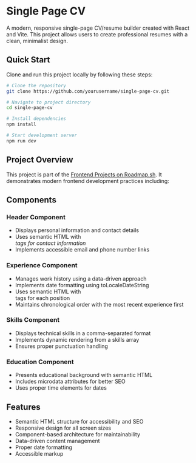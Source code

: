 # Single Page CV

A modern, responsive single-page CV/resume builder created with React and Vite. This project allows users to create professional resumes with a clean, minimalist design.

## Quick Start

Clone and run this project locally by following these steps:

```bash
# Clone the repository
git clone https://github.com/yourusername/single-page-cv.git

# Navigate to project directory
cd single-page-cv

# Install dependencies
npm install

# Start development server
npm run dev
```

## Project Overview

This project is part of the [Frontend Projects on Roadmap.sh](https://roadmap.sh/projects/single-page-cv). It demonstrates modern frontend development practices including:

## Components

### Header Component

- Displays personal information and contact details
- Uses semantic HTML with <address> tags for contact information
- Implements accessible email and phone number links

### Experience Component

- Manages work history using a data-driven approach
- Implements date formatting using toLocaleDateString
- Uses semantic HTML with <article> tags for each position
- Maintains chronological order with the most recent experience first

### Skills Component

- Displays technical skills in a comma-separated format
- Implements dynamic rendering from a skills array
- Ensures proper punctuation handling

### Education Component

- Presents educational background with semantic HTML
- Includes microdata attributes for better SEO
- Uses proper time elements for dates

## Features

- Semantic HTML structure for accessibility and SEO
- Responsive design for all screen sizes
- Component-based architecture for maintainability
- Data-driven content management
- Proper date formatting
- Accessible markup
